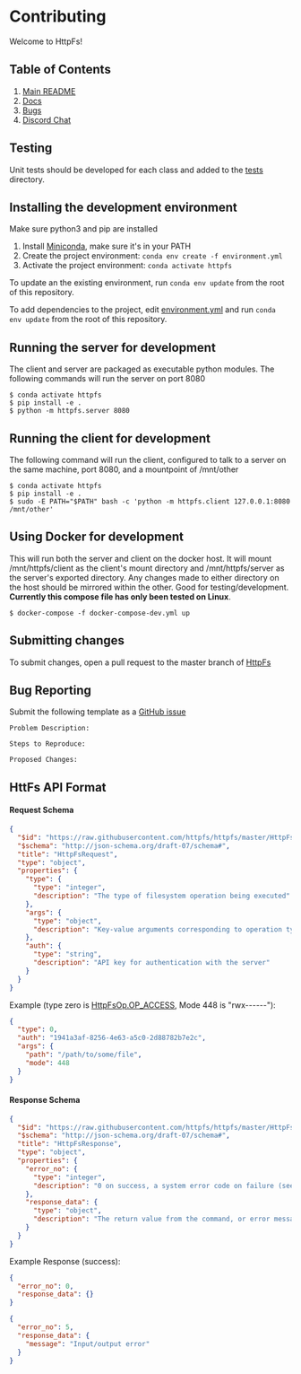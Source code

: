 # Contributing
Welcome to HttpFs!

## Table of Contents
1. [Main README](./README.md)
2. [Docs](./docs/)
3. [Bugs](https://github.com/httpfs/httpfs/issues)
4. [Discord Chat](https://discord.gg/4eYv8Wg)

## Testing
Unit tests should be developed for each class and added to the [tests](./tests/)
directory.

## Installing the development environment
Make sure python3 and pip are installed

1. Install [Miniconda](https://docs.conda.io/en/latest/miniconda.html), make sure it's in your PATH
2. Create the project environment: `conda env create -f environment.yml`
3. Activate the project environment: `conda activate httpfs`

To update an the existing environment, run `conda env update` from the root of
this repository.

To add dependencies to the project, edit [environment.yml](./environment.yml)
and run `conda env update` from the root of this repository.

## Running the server for development
The client and server are packaged as executable python modules. The following
commands will run the server on port 8080
```shell script
$ conda activate httpfs
$ pip install -e .
$ python -m httpfs.server 8080
```

## Running the client for development
The following command will run the client, configured to talk to a server on
the same machine, port 8080, and a mountpoint of /mnt/other
```shell script
$ conda activate httpfs
$ pip install -e .
$ sudo -E PATH="$PATH" bash -c 'python -m httpfs.client 127.0.0.1:8080 /mnt/other'
```

## Using Docker for development
This will run both the server and client on the docker host. It will mount
/mnt/httpfs/client as the client's mount directory and /mnt/httpfs/server
as the server's exported directory. Any changes made to either directory
on the host should be mirrored within the other. Good for testing/development.
**Currently this compose file has only been tested on Linux**.
```shell script
$ docker-compose -f docker-compose-dev.yml up
```

## Submitting changes
To submit changes, open a pull request to the master branch of [HttpFs](https://github.com/httpfs/httpfs)

## Bug Reporting
Submit the following template as a [GitHub issue](https://github.com/httpfs/httpfs/issues)
```
Problem Description:

Steps to Reproduce:

Proposed Changes:
```

## HttFs API Format
 
#### Request Schema
```json
{
  "$id": "https://raw.githubusercontent.com/httpfs/httpfs/master/HttpFsResponse.schema.json",
  "$schema": "http://json-schema.org/draft-07/schema#",
  "title": "HttpFsRequest",
  "type": "object",
  "properties": {
    "type": {
      "type": "integer",
      "description": "The type of filesystem operation being executed"
    },
    "args": {
      "type": "object",
      "description": "Key-value arguments corresponding to operation type"
    },
    "auth": {
      "type": "string",
      "description": "API key for authentication with the server"
    }
  }
}
```

Example (type zero is [HttpFsOp.OP_ACCESS](httpfs/common/HttpFsRequest.py), Mode 448 is "rwx------"):
```json
{
  "type": 0,
  "auth": "1941a3af-8256-4e63-a5c0-2d88782b7e2c",
  "args": {
    "path": "/path/to/some/file",
    "mode": 448
  }
}
```

#### Response Schema
```json
{
  "$id": "https://raw.githubusercontent.com/httpfs/httpfs/master/HttpFsResponse.schema.json",
  "$schema": "http://json-schema.org/draft-07/schema#",
  "title": "HttpFsResponse",
  "type": "object",
  "properties": {
    "error_no": {
      "type": "integer",
      "description": "0 on success, a system error code on failure (see https://python.readthedocs.io/en/latest/library/errno.html)"
    },
    "response_data": {
      "type": "object",
      "description": "The return value from the command, or error message if any"
    }
  }
}
```

Example Response (success):
```json
{
  "error_no": 0,
  "response_data": {}
}
```
```json
{
  "error_no": 5,
  "response_data": {
    "message": "Input/output error"
  }
}
```

